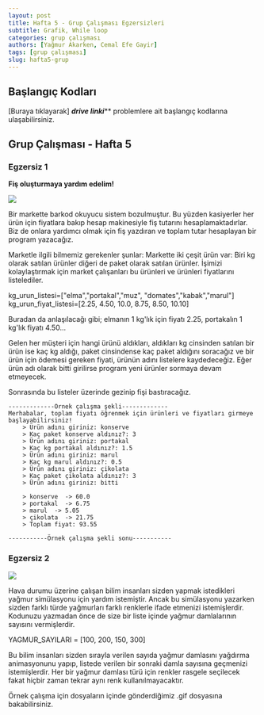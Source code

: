 ```yaml
---
layout: post
title: Hafta 5 - Grup Çalışması Egzersizleri
subtitle: Grafik, While loop
categories: grup çalışması
authors: [Yağmur Akarken, Cemal Efe Gayir]
tags: [grup çalışması]
slug: hafta5-grup
---
```


## Başlangıç Kodları
[Buraya tıklayarak] ***drive linki***** problemlere ait başlangıç kodlarına ulaşabilirsiniz.

## Grup Çalışması - Hafta 5

### Egzersiz 1

**Fiş oluşturmaya yardım edelim!**

![](https://www.blog.modernraf.com.tr/wp-content/uploads/2020/11/market-raf-duzeni-nasil-olmali.jpeg-1-780x400-1.jpg)

 Bir markette barkod okuyucu sistem bozulmuştur. Bu yüzden kasiyerler her ürün için fiyatlara bakıp
    hesap makinesiyle fiş tutarını hesaplamaktadırlar. Biz de onlara yardımcı olmak için fiş yazdıran
    ve toplam tutar hesaplayan bir program yazacağız.

 Marketle ilgili bilmemiz gerekenler şunlar:
 Markette iki çeşit ürün var: Biri kg olarak satılan ürünler diğeri de paket olarak satılan ürünler.
 İşimizi kolaylaştırmak için market çalışanları bu ürünleri ve ürünleri fiyatlarını listelediler.

  kg_urun_listesi=["elma","portakal","muz", "domates","kabak","marul"]
  kg_urun_fiyat_listesi=[2.25, 4.50, 10.0, 8.75, 8.50, 10.10]

  Buradan da anlaşılacağı gibi; elmanın 1 kg'lık için fiyatı 2.25, portakalın 1 kg'lık fiyatı 4.50...

  Gelen her müşteri için hangi ürünü aldıkları, aldıkları kg cinsinden satılan bir ürün ise kaç kg aldığı,
  paket cinsindense kaç paket aldığını soracağız ve bir ürün için ödemesi gereken fiyati, ürünün adını listelere
  kaydedeceğiz.
  Eğer ürün adı olarak bitti girilirse program yeni ürünler sormaya devam etmeyecek.

  Sonrasında bu listeler üzerinde gezinip fişi bastıracağız.


```
-------------Örnek çalışma şekli-------------
Merhabalar, toplam fiyatı öğrenmek için ürünleri ve fiyatları girmeye başlayabilirsiniz!
    > Ürün adını giriniz: konserve
    > Kaç paket konserve aldınız?: 3
    > Ürün adını giriniz: portakal
    > Kaç kg portakal aldınız?: 1.5
    > Ürün adını giriniz: marul
    > Kaç kg marul aldınız?: 0.5
    > Ürün adını giriniz: çikolata
    > Kaç paket çikolata aldınız?: 3
    > Ürün adını giriniz: bitti

    > konserve  -> 60.0
    > portakal  -> 6.75
    > marul  -> 5.05
    > çikolata  -> 21.75
    > Toplam fiyat: 93.55
    
-----------Örnek çalışma şekli sonu-----------

```

### Egzersiz 2

![](https://im.haberturk.com/2021/02/28/ver1614497754/2988400_810x458.jpg)

Hava durumu üzerine çalışan bilim insanları sizden yapmak istedikleri yağmur simülasyonu için yardım istemiştir. Ancak bu simülasyonu yazarken sizden farklı türde yağmurları farklı renklerle ifade etmenizi istemişlerdir. Kodunuzu yazmadan önce de size bir liste içinde yağmur damlalarının sayısını vermişlerdir.

YAGMUR_SAYILARI  = [100, 200, 150, 300]

Bu bilim insanları sizden sırayla verilen sayıda yağmur damlasını yağdırma animasyonunu yapıp, listede verilen bir sonraki damla sayısına geçmenizi istemişlerdir. Her bir yağmur damlası türü için renkler rasgele seçilecek fakat hiçbir zaman tekrar aynı renk kullanılmayacaktır.

Örnek çalışma için dosyaların içinde gönderdiğimiz .gif dosyasına bakabilirsiniz.

